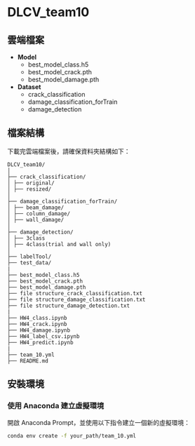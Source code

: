 # DLCV_team10

## 雲端檔案

- **Model**
    - best_model_class.h5
    - best_model_crack.pth
    - best_model_damage.pth
- **Dataset**
    - crack_classification
    - damage_classification_forTrain
    - damage_detection

## 檔案結構

下載完雲端檔案後，請確保資料夾結構如下：
```
DLCV_team10/
│
├── crack_classification/
│ ├── original/
│ ├── resized/
│
├── damage_classification_forTrain/
│ ├── beam_damage/
│ ├── column_damage/
│ ├── wall_damage/
│
├── damage_detection/
│ ├── 3class
│ ├── 4class(trial and wall only)
│
├── labelTool/
├── test_data/
|
├── best_model_class.h5
├── best_model_crack.pth
├── best_model_damage.pth
├── file structure_crack_classification.txt
├── file structure_damage_classification.txt
├── file structure_damage_detection.txt
|
├── HW4_class.ipynb
├── HW4_crack.ipynb
├── HW4_damage.ipynb
├── HW4_label_csv.ipynb
├── HW4_predict.ipynb
|
├── team_10.yml
├── README.md
```

## 安裝環境

### 使用 Anaconda 建立虛擬環境

開啟 Anaconda Prompt，並使用以下指令建立一個新的虛擬環境：

```bash
conda env create -f your_path/team_10.yml
